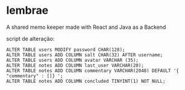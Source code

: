 # lembrae
A shared memo keeper made with React and Java as a Backend

script de alteração:
```mysql
ALTER TABLE users MODIFY password CHAR(128);
ALTER TABLE users ADD COLUMN salt CHAR(32) AFTER username;
ALTER TABLE users ADD COLUMN avatar VARCHAR (35);
ALTER TABLE notes ADD COLUMN last_user VARCHAR(20);
ALTER TABLE notes ADD COLUMN commentary VARCHAR(2048) DEFAULT '{ "commentary" : []} ';
ALTER TABLE notes ADD COLUMN concluded TINYINT(1) NOT NULL;
```





